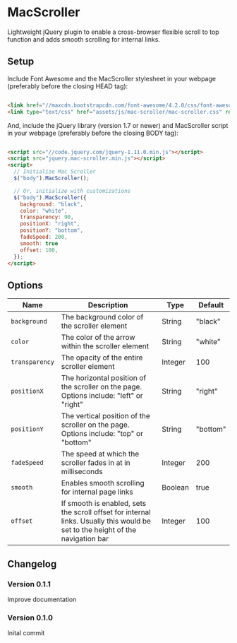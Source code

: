 # MacScroller

Lightweight jQuery plugin to enable a cross-browser flexible scroll to top function and adds smooth scrolling for internal links.

## Setup

Include Font Awesome and the MacScroller stylesheet in your webpage (preferably before the closing HEAD tag):

```html

<link href="//maxcdn.bootstrapcdn.com/font-awesome/4.2.0/css/font-awesome.min.css" rel="stylesheet">
<link type="text/css" href="assets/js/mac-scroller/mac-scroller.css" rel="stylesheet">

```

And, include the jQuery library (version 1.7 or newer) and MacScroller script in your webpage (preferably before the closing BODY tag):

```html

<script src="//code.jquery.com/jquery-1.11.0.min.js"></script>
<script src="jquery.mac-scroller.min.js"></script>
<script>
  // Initialize Mac Scroller
  $("body").MacScroller();

  // Or, initialize with customizations
  $("body").MacScroller({
  	background: "black",
    color: "white",
    transparency: 90,
    positionX: "right",
    positionY: "bottom",
    fadeSpeed: 200,
    smooth: true
    offset: 100,
  });
</script>

```

## Options

| Name | Description | Type | Default |
|------|-------------|------|---------|
| `background` | The background color of the scroller element | String | "black" |
| `color` | The color of the arrow within the scroller element | String | "white" |
| `transparency` | The opacity of the entire scroller element | Integer | 100 |
| `positionX` | The horizontal position of the scroller on the page. Options include: "left" or "right" | String | "right" |
| `positionY` | The vertical position of the scroller on the page. Options include: "top" or "bottom" | String | "bottom" |
| `fadeSpeed` | The speed at which the scroller fades in at in milliseconds | Integer | 200 |
| `smooth` | Enables smooth scrolling for internal page links | Boolean | true |
| `offset` | If smooth is enabled, sets the scroll offset for internal links. Usually this would be set to the height of the navigation bar | Integer | 100 |

## Changelog

### Version 0.1.1

Improve documentation

### Version 0.1.0

Inital commit